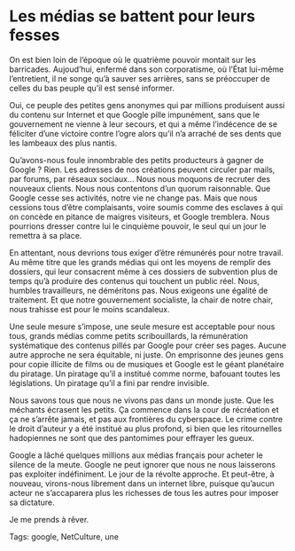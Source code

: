 # Les médias se battent pour leurs fesses

On est bien loin de l’époque où le quatrième pouvoir montait sur les barricades. Aujoud’hui, enfermé dans son corporatisme, où l’État lui-même l’entretient, il ne songe qu’à sauver ses arrières, sans se préoccuper de celles du bas peuple qu’il est sensé informer.<span id="more-30713"></span>

Oui, ce peuple des petites gens anonymes qui par millions produisent aussi du contenu sur Internet et que Google pille impunément, sans que le gouvernement ne vienne à leur secours, et qui a même l’indécence de se féliciter d’une victoire contre l’ogre alors qu’il n’a arraché de ses dents que les lambeaux des plus nantis.

Qu’avons-nous foule innombrable des petits producteurs à gagner de Google ? Rien. Les adresses de nos créations peuvent circuler par mails, par forums, par réseaux sociaux… Nous nous moquons de recruter des nouveaux clients. Nous nous contentons d’un quorum raisonnable. Que Google cesse ses activités, notre vie ne change pas. Mais que nous cessions tous d’être complaisants, voire soumis comme des esclaves à qui on concède en pitance de maigres visiteurs, et Google tremblera. Nous pourrions dresser contre lui le cinquième pouvoir, le seul qui un jour le remettra à sa place.

En attentant, nous devrions tous exiger d’être rémunérés pour notre travail. Au même titre que les grands médias qui ont les moyens de remplir des dossiers, qui leur consacrent même à ces dossiers de subvention plus de temps qu’à produire des contenus qui touchent un public réel. Nous, humbles travailleurs, ne déméritons pas. Nous exigeons une égalité de traitement. Et que notre gouvernement socialiste, la chair de notre chair, nous trahisse est pour le moins scandaleux.

Une seule mesure s’impose, une seule mesure est acceptable pour nous tous, grands médias comme petits scribouillards, la rémunération systématique des contenus pillés par Google pour créer ses pages. Aucune autre approche ne sera équitable, ni juste. On emprisonne des jeunes gens pour copie illicite de films ou de musiques et Google est le géant planétaire du piratage. Un piratage qu’il a institué comme norme, bafouant toutes les législations. Un piratage qu’il a fini par rendre invisible.

Nous savons tous que nous ne vivons pas dans un monde juste. Que les méchants écrasent les petits. Ça commence dans la cour de récréation et ça ne s’arrête jamais, et pas aux frontières du cyberspace. Le crime contre le droit d’auteur y a été institué au plus profond, si bien que les ritournelles hadopiennes ne sont que des pantomimes pour effrayer les gueux.

Google a lâché quelques millions aux médias français pour acheter le silence de la meute. Google ne peut ignorer que nous ne nous laisserons pas exploiter indéfiniment. Le jour de la révolte approche. Et peut-être, à nouveau, virons-nous librement dans un internet libre, puisque qu’aucun acteur ne s’accaparera plus les richesses de tous les autres pour imposer sa dictature.

Je me prends à rêver.

Tags: google, NetCulture, une